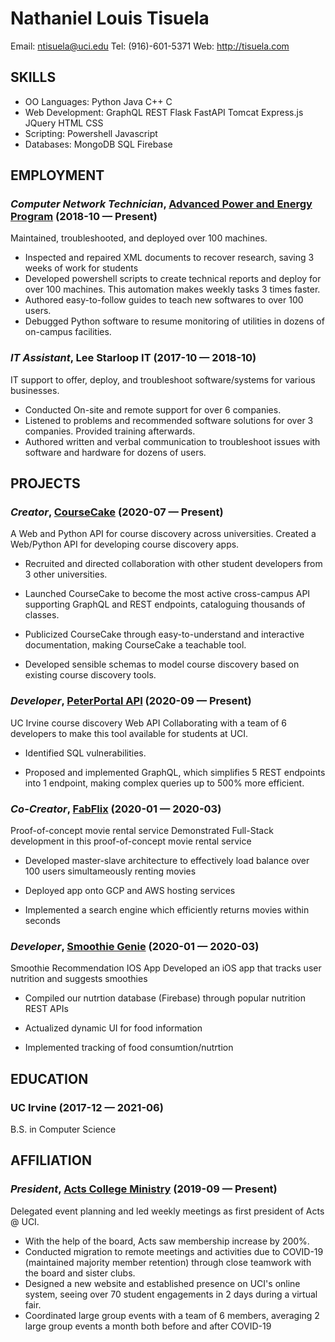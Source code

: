Nathaniel Louis Tisuela
============
Email: ntisuela@uci.edu
Tel: (916)-601-5371
Web: http://tisuela.com



## SKILLS

  - OO Languages: Python Java C++ C 
  - Web Development: GraphQL REST Flask FastAPI Tomcat Express.js JQuery HTML CSS 
  - Scripting: Powershell Javascript 
  - Databases: MongoDB SQL Firebase 

## EMPLOYMENT

### *Computer Network Technician*, [Advanced Power and Energy Program](http://apep.uci.edu) (2018-10 — Present)

Maintained, troubleshooted, and deployed over 100 machines.
  - Inspected and repaired XML documents to recover research, saving 3 weeks of work for students
  - Developed powershell scripts to create technical reports and deploy for over 100 machines. This automation makes weekly tasks 3 times faster.
  - Authored easy-to-follow guides to teach new softwares to over 100 users.
  - Debugged Python software to resume monitoring of utilities in dozens of on-campus facilities.

### *IT Assistant*, Lee Starloop IT (2017-10 — 2018-10)

IT support to offer, deploy, and troubleshoot software/systems for various businesses.
  - Conducted On-site and remote support for over 6 companies.
  - Listened to problems and recommended software solutions for over 3 companies. Provided training afterwards.
  - Authored written and verbal communication to troubleshoot issues with software and hardware for dozens of users.


## PROJECTS

### *Creator*, [CourseCake](https://docs.coursecake.tisuela.com) (2020-07 — Present)

A Web and Python API for course discovery across universities.
Created a Web/Python API for developing course discovery apps.
  - Recruited and directed collaboration with other student developers from 3 other universities.

  - Launched CourseCake to become the most active cross-campus API supporting GraphQL and REST endpoints, cataloguing thousands of classes.

  - Publicized CourseCake through easy-to-understand and interactive documentation, making CourseCake a teachable tool.

  - Developed sensible schemas to model course discovery based on existing course discovery tools.


### *Developer*, [PeterPortal API](https://github.com/icssc-projects/peterportal-public-api) (2020-09 — Present)

UC Irvine course discovery Web API
Collaborating with a team of 6 developers to make this tool available for students at UCI.
  - Identified SQL vulnerabilities.

  - Proposed and implemented GraphQL, which simplifies 5 REST endpoints into 1 endpoint, making complex queries up to 500% more efficient.


### *Co-Creator*, [FabFlix](https://github.com/nananananate/fabflix) (2020-01 — 2020-03)

Proof-of-concept movie rental service
Demonstrated Full-Stack development in this proof-of-concept movie rental service
  - Developed master-slave architecture to effectively load balance over 100 users simultameously renting movies

  - Deployed app onto GCP and AWS hosting services

  - Implemented a search engine which efficiently returns movies within seconds


### *Developer*, [Smoothie Genie](https://github.com/nananananate/smoothiegenie) (2020-01 — 2020-03)

Smoothie Recommendation IOS App
Developed an iOS app that tracks user nutrition and suggests smoothies
  - Compiled our nutrtion database (Firebase) through popular nutrition REST APIs

  - Actualized dynamic UI for food information

  - Implemented tracking of food consumtion/nutrtion




## EDUCATION

### UC Irvine (2017-12 — 2021-06)

B.S. in Computer Science



## AFFILIATION

### *President*, [Acts College Ministry](https://campusgroups.uci.edu/actscollege) (2019-09 — Present)

Delegated event planning and led weekly meetings as first president of Acts @ UCI.
  - With the help of the board, Acts saw membership increase by 200%.
  - Conducted migration to remote meetings and activities due to COVID-19 (maintained majority member retention) through close teamwork with the board and sister clubs.
  - Designed a new website and established presence on UCI's online system, seeing over 70 student engagements in 2 days during a virtual fair.
  - Coordinated large group events with a team of 6 members, averaging 2 large group events a month both before and after COVID-19










